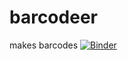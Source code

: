 # barcodeer
makes barcodes
[![Binder](https://mybinder.org/badge_logo.svg)](https://mybinder.org/v2/gh/alexandermolin/barcodeer/HEAD)
